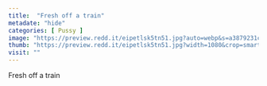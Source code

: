 ```yaml
---
title:  "Fresh off a train"
metadate: "hide"
categories: [ Pussy ]
image: "https://preview.redd.it/eipetlsk5tn51.jpg?auto=webp&s=a3879231c50b212210837d13ee6794023b44d9b3"
thumb: "https://preview.redd.it/eipetlsk5tn51.jpg?width=1080&crop=smart&auto=webp&s=3d602c070f456515faa38fb35a57822147e81099"
visit: ""
---
```

Fresh off a train
